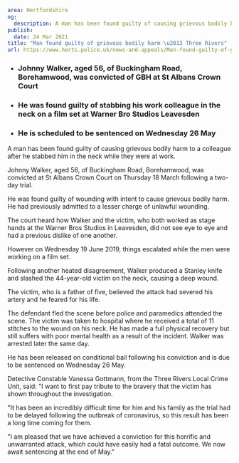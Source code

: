 ```yaml
area: Hertfordshire
og:
  description: A man has been found guilty of causing grievous bodily harm to a colleague after he stabbed him in the neck while they were at work.
publish:
  date: 24 Mar 2021
title: "Man found guilty of grievous bodily harm \u2013 Three Rivers"
url: https://www.herts.police.uk/news-and-appeals/Man-found-guilty-of-grievous-bodily-harm-Three-Rivers-1350
```

* ### Johnny Walker, aged 56, of Buckingham Road, Borehamwood, was convicted of GBH at St Albans Crown Court

 * ### He was found guilty of stabbing his work colleague in the neck on a film set at Warner Bro Studios Leavesden

 * ### He is scheduled to be sentenced on Wednesday 26 May

A man has been found guilty of causing grievous bodily harm to a colleague after he stabbed him in the neck while they were at work.

Johnny Walker, aged 56, of Buckingham Road, Borehamwood, was convicted at St Albans Crown Court on Thursday 18 March following a two-day trial.

He was found guilty of wounding with intent to cause grievous bodily harm. He had previously admitted to a lesser charge of unlawful wounding.

The court heard how Walker and the victim, who both worked as stage hands at the Warner Bros Studios in Leavesden, did not see eye to eye and had a previous dislike of one another.

However on Wednesday 19 June 2019, things escalated while the men were working on a film set.

Following another heated disagreement, Walker produced a Stanley knife and slashed the 44-year-old victim on the neck, causing a deep wound.

The victim, who is a father of five, believed the attack had severed his artery and he feared for his life.

The defendant fled the scene before police and paramedics attended the scene. The victim was taken to hospital where he received a total of 11 stitches to the wound on his neck. He has made a full physical recovery but still suffers with poor mental health as a result of the incident. Walker was arrested later the same day.

He has been released on conditional bail following his conviction and is due to be sentenced on Wednesday 26 May.

Detective Constable Vanessa Gottmann, from the Three Rivers Local Crime Unit, said: "I want to first pay tribute to the bravery that the victim has shown throughout the investigation.

"It has been an incredibly difficult time for him and his family as the trial had to be delayed following the outbreak of coronavirus, so this result has been a long time coming for them.

"I am pleased that we have achieved a conviction for this horrific and unwarranted attack, which could have easily had a fatal outcome. We now await sentencing at the end of May."

